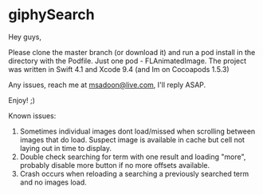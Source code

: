 # giphySearch

Hey guys,

Please clone the master branch (or download it) and run a pod install in the directory with the Podfile.
Just one pod - FLAnimatedImage.
The project was written in Swift 4.1 and Xcode 9.4 (and Im on Cocoapods 1.5.3)

Any issues, reach me at msadoon@live.com, I'll reply ASAP.

Enjoy! ;)

Known issues:
1. Sometimes individual images dont load/missed when scrolling between images that do load. Suspect image is available in cache but cell not laying out in time to display.
2. Double check searching for term with one result and loading "more", probably disable more button if no more offsets available.
3. Crash occurs when reloading a searching a previously searched term and no images load.
